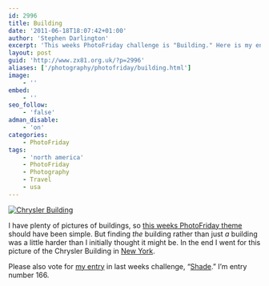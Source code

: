```yaml
---
id: 2996
title: Building
date: '2011-06-18T18:07:42+01:00'
author: 'Stephen Darlington'
excerpt: 'This weeks PhotoFriday challenge is "Building." Here is my entry.'
layout: post
guid: 'http://www.zx81.org.uk/?p=2996'
aliases: ['/photography/photofriday/building.html']
image:
    - ''
embed:
    - ''
seo_follow:
    - 'false'
adman_disable:
    - 'on'
categories:
    - PhotoFriday
tags:
    - 'north america'
    - PhotoFriday
    - Photography
    - Travel
    - usa
---
```


[![Chrysler Building](https://i0.wp.com/farm5.static.flickr.com/4135/4872226370_59903b8d43.jpg?resize=500%2C333)](http://www.flickr.com/photos/stephendarlington/4872226370/ "Chrysler Building by stephendarlington, on Flickr")

I have plenty of pictures of buildings, so [this weeks PhotoFriday theme](http://www.photofriday.com/archives/challenge/001093.php) should have been simple. But finding *the* building rather than just *a* building was a little harder than I initially thought it might be. In the end I went for this picture of the Chrysler Building in [New York](http://www.zx81.org.uk/travel/new-new-york.html).

Please also vote for [my entry](http://www.zx81.org.uk/photography/photofriday/shade.html) in last weeks challenge, “[Shade](http://www.photofriday.com/linkviewer.php?id=1091).” I’m entry number 166.